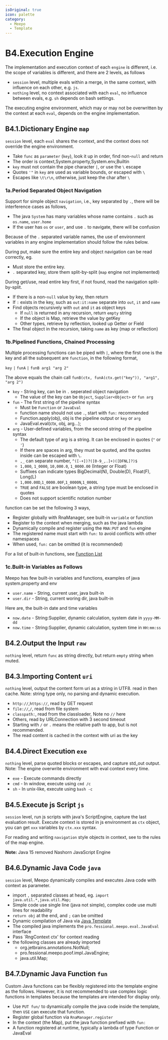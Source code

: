 ```yaml
---
isOriginal: true
icon: palette
category:
  - Meepo
  - Template
---
```


# B4.Execution Engine

The implementation and execution context of each `engine` is different,
i.e. the scope of variables is different, and there are 2 levels, as follows

* `session` level, multiple evals within a merge, in the same context, with influence on each other, e.g. `js`.
* `nothing` level, no context associated with each `eval`, no influence between evals, e.g. `sh` depends on bash settings.

The executing engine environment, which may or may not be overwritten by the context at each `eval`,
depends on the engine implementation.

## B4.1.Dictionary Engine `map`

`session` level, each `eval` shares the context, and the context does not override the engine environment.

* Take `func` as `parameter` (`key`), look it up in order, find non-`null` and return
* The order is context,System.property,System.env,Builtin
* `key` must not contain the pipe character `|`, or use the `\` escape
* Quotes `'"` in `key` are used as variable bounds, or escaped with `\`
* Escapes like `\t\r\n`, otherwise, just keep the char after `\`

### 1a.Period Separated Object Navigation

Support for simple object `navigation`, i.e., key separated by `.`,
there will be interference cases as follows,

* The java `System` has many variables whose name contains `.` such as `os.name`, `user.home`
* If the user has `os` or `user`, and use `.` to navigate, there will be confusion

Because of the `.` separated variable names, the use of environment variables in any engine
implementation should follow the rules below.

During put, make sure the entire key and object navigation can be read correctly, eg.

* Must store the entire key.
* `.` separated key, store them split-by-split (`map` engine not implemented)

During get/use, read entire key first, if not found, read the navigation split-by-split.

* If there is a non-`null` value by key, then return
* If `:` exists in the key, such as `out:it:name` separate into `out`, `it` and `name`
* Find objects recursively with `out` and `it` as object keys
  - If `null` is returned in any recursion, return `empty` string
  - If the object is Map, retrieve the value by getKey
  - Other types, retrieve by reflection, looked up Getter or Field
* The final object in the recursion, taking `name` as key (map or reflection)

### 1b.Pipelined Functions, Chained Processing

Multiple processing functions can be piped with `|`, where the first one is the key
and all the subsequent are `function`, in the following format,

`key` `|` `funA` `|` `funB arg1 "arg 2"`

The above equals the chain call `funB(ctx, funA(ctx.get("key")), "arg1", "arg 2")`

* `key` - String key, can be in `.` seperated object navigation
  - The value of the key can be `Object`, `Supplier<Object>` or `fun arg`
* `fun` - The first string of the pipeline syntax
  - Must be `Function` or `JavaEval`
  - function name should not use `.`, start with `fun:` recommended
  - Function.apply(obj), obj is the pipeline output or `key` or `arg`
  - JavaEval.eval(ctx, obj, arg...);
* `arg` - User-defined variables, from the second string of the pipeline syntax
  - The default type of arg is a string. It can be enclosed in quotes (`"` or `'`)
  - If there are spaces in arg, they must be quoted, and the quotes inside can be escaped with `\`.
  - `,_` can separate number, `^([-+])?([0-9_,.]+)([DFNL]?)$`
  - `1,000`, `1_0000`, `10,000.0`, `1_0000.00` (Integer or Float)
  - Suffixes can indicate types BigDecimal(N), Double(D), Float(F), Long(L)
  - `1,000.00D`,`1_0000.00F`,`1_0000N`,`1_0000L`
  - `TRUE` and `FALSE` are boolean type, a string type must be enclosed in quotes
  - Does not support scientific notation number

function can be set the following 3 ways,

* Register globally  with RnaManager, see built-in `variable` or function
* Register to the context when merging, such as the java lambda
* Dynamically compile and register using the `RNA:PUT` and `fun` engine
* The registered name must start with `fun:` to avoid conflicts with other namespaces
* When used, `fun:` can be omitted (it is recommended)

For a list of built-in functions, see [Function List](./b5.function.md)

### 1c.Built-in Variables as Follows

Meepo has few built-in variables and functions, examples of java system.property and env

* `user.name` - String, current user, java built-in
* `user.dir` - String, current woring dir, java built-in

Here are, the built-in date and time variables

* `now.date` - String:Supplier, dynamic calculation, system date in `yyyy-MM-dd`
* `now.time` - String:Supplier, dynamic calculation, system time in `HH:mm:ss`

## B4.2.Output the Input `raw`

`nothing` level, return `func` as string directly, but return `empty` string when muted.

## B4.3.Importing Content `uri`

`nothing` level, output the content form uri as a string in UTF8. read in then cache.
Note: string type only, no parsing and dynamic execution.

* `http://`,`https://`, read by GET request
* `file://`,`/`, read from file system
* `classpath:`, read from the classloader, Note no `//` here
* Others, read by URLConnection with  3 second timeout
* Starting with `/` or `.` means the relative path to app, but is not recommended.
* The read content is cached in the context with uri as the key

## B4.4.Direct Execution `exe`

`nothing` level, parse quoted blocks or escapes, and capture std_out output.
Note: The engine overwrite environment with eval context every time.

* `exe` - Execute commands directly
* `cmd` - In window, execute using `cmd /c`
* `sh` - In unix-like, execute using `bash -c`

## B4.5.Execute js Script `js`

`session` level, run js scripts with java's ScriptEngine, capture the last evaluation result.
Execute context is stored in js environment as `ctx` object, you can get `xxx` variables by `ctx.xxx` syntax.

For reading and writing `navigation` style objects in context, see to the rules of the map engine.

**Note:** Java 15 removed Nashorn JavaScript Engine

## B4.6.Dynamic Java Code `java`

`session` level, Meepo dynamically compiles and executes Java code with context as parameter.

* import `,` separated classes at head, eg. `import java.util.*,java.util.Map;`
* Simple code use single line (java not simple), complex code use multi lines for readability
* `return obj` at the end, and `;` can be omitted
* Dynamic compilation of Java via [Java Template]
* The compiled java implements the `pro.fessional.meepo.eval.JavaEval` interface
* Pass `RngContext ctx' for context reading
* the following classes are already imported
  - org.jetbrains.annotations.NotNull;
  - pro.fessional.meepo.poof.impl.JavaEngine;
  - java.util.Map;

## B4.7.Dynamic Java Function `fun`

Custom Java functions can be flexibly registered into the template engine as the follows. However, it is not
recommended to use complex logic functions in templates because the templates are intended for display only.

* Use `PUT fun/` to dynamically compile the java code inside the template, then `USE` can execute that function.
* Register global  function via `RnaManager.register`
* In the context (the Map), put the java function prefixed with `fun:`
* A function registered at runtime, typically a lambda of type Function or JavaEval

[Java Template]: https://github.com/trydofor/professional-meepo/tree/master/meepo/src/main/resources/pro/fessional/meepo/poof/impl/java/JavaName.java
